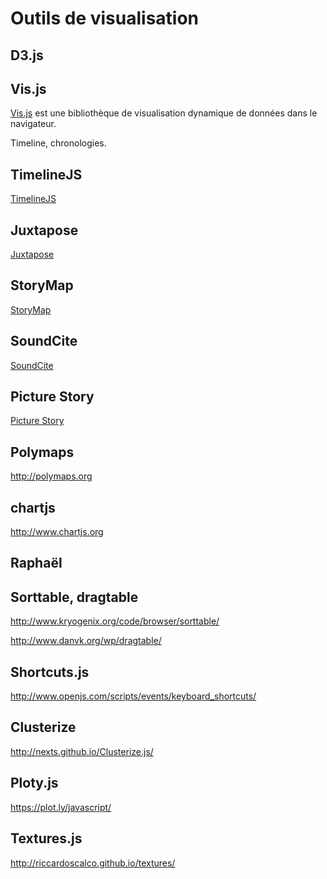 # Outils de visualisation


## D3.js

## Vis.js

[Vis.js](http://visjs.org) est une bibliothèque de visualisation dynamique de données dans le navigateur.

Timeline, chronologies.

## TimelineJS

[TimelineJS](http://timeline.knightlab.com)


## Juxtapose

[Juxtapose](https://juxtapose.knightlab.com)


## StoryMap

[StoryMap](https://storymap.knightlab.com)


## SoundCite

[SoundCite](http://soundcite.knightlab.com)

## Picture Story

[Picture Story](http://picturestory.knightlab.com)

## Polymaps

http://polymaps.org

## chartjs

http://www.chartjs.org

## Raphaël

## Sorttable, dragtable

http://www.kryogenix.org/code/browser/sorttable/

http://www.danvk.org/wp/dragtable/

## Shortcuts.js

http://www.openjs.com/scripts/events/keyboard_shortcuts/

## Clusterize

http://nexts.github.io/Clusterize.js/

## Ploty.js

https://plot.ly/javascript/

## Textures.js

http://riccardoscalco.github.io/textures/
